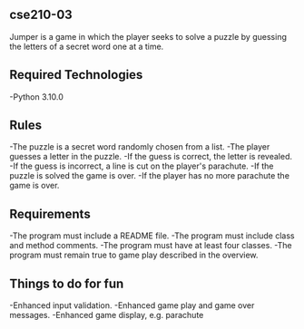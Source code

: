 ## cse210-03

Jumper is a game in which the player seeks to solve a puzzle by guessing the letters of a secret word one at a time.

## Required Technologies

-Python 3.10.0

## Rules

-The puzzle is a secret word randomly chosen from a list.
-The player guesses a letter in the puzzle.
-If the guess is correct, the letter is revealed.
-If the guess is incorrect, a line is cut on the player's parachute.
-If the puzzle is solved the game is over.
-If the player has no more parachute the game is over.

## Requirements

-The program must include a README file.
-The program must include class and method comments.
-The program must have at least four classes.
-The program must remain true to game play described in the overview.

## Things to do for fun

-Enhanced input validation.
-Enhanced game play and game over messages.
-Enhanced game display, e.g. parachute
